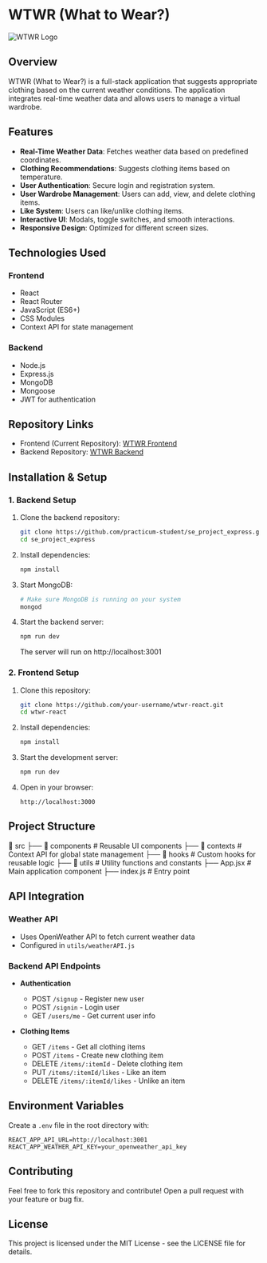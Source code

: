 # WTWR (What to Wear?)

![WTWR Logo](assets/Logo.svg)

## Overview

WTWR (What to Wear?) is a full-stack application that suggests appropriate clothing based on the current weather conditions. The application integrates real-time weather data and allows users to manage a virtual wardrobe.

## Features

- **Real-Time Weather Data**: Fetches weather data based on predefined coordinates.
- **Clothing Recommendations**: Suggests clothing items based on temperature.
- **User Authentication**: Secure login and registration system.
- **User Wardrobe Management**: Users can add, view, and delete clothing items.
- **Like System**: Users can like/unlike clothing items.
- **Interactive UI**: Modals, toggle switches, and smooth interactions.
- **Responsive Design**: Optimized for different screen sizes.

## Technologies Used

### Frontend
- React
- React Router
- JavaScript (ES6+)
- CSS Modules
- Context API for state management

### Backend
- Node.js
- Express.js
- MongoDB
- Mongoose
- JWT for authentication

## Repository Links

- Frontend (Current Repository): [WTWR Frontend](https://github.com/your-username/wtwr-react)
- Backend Repository: [WTWR Backend](https://github.com/practicum-student/se_project_express)

## Installation & Setup

### 1. Backend Setup
1. Clone the backend repository:
   ```sh
   git clone https://github.com/practicum-student/se_project_express.git
   cd se_project_express
   ```
2. Install dependencies:
   ```sh
   npm install
   ```
3. Start MongoDB:
   ```sh
   # Make sure MongoDB is running on your system
   mongod
   ```
4. Start the backend server:
   ```sh
   npm run dev
   ```
   The server will run on http://localhost:3001

### 2. Frontend Setup
1. Clone this repository:
   ```sh
   git clone https://github.com/your-username/wtwr-react.git
   cd wtwr-react
   ```
2. Install dependencies:
   ```sh
   npm install
   ```
3. Start the development server:
   ```sh
   npm run dev
   ```
4. Open in your browser:
   ```
   http://localhost:3000
   ```

## Project Structure

📂 src
 ├── 📂 components        # Reusable UI components
 ├── 📂 contexts          # Context API for global state management
 ├── 📂 hooks             # Custom hooks for reusable logic
 ├── 📂 utils             # Utility functions and constants
 ├── App.jsx              # Main application component
 ├── index.js             # Entry point

## API Integration

### Weather API
- Uses OpenWeather API to fetch current weather data
- Configured in `utils/weatherAPI.js`

### Backend API Endpoints
- **Authentication**
  - POST `/signup` - Register new user
  - POST `/signin` - Login user
  - GET `/users/me` - Get current user info

- **Clothing Items**
  - GET `/items` - Get all clothing items
  - POST `/items` - Create new clothing item
  - DELETE `/items/:itemId` - Delete clothing item
  - PUT `/items/:itemId/likes` - Like an item
  - DELETE `/items/:itemId/likes` - Unlike an item

## Environment Variables
Create a `.env` file in the root directory with:
```env
REACT_APP_API_URL=http://localhost:3001
REACT_APP_WEATHER_API_KEY=your_openweather_api_key
```

## Contributing
Feel free to fork this repository and contribute! Open a pull request with your feature or bug fix.

## License
This project is licensed under the MIT License - see the LICENSE file for details.
